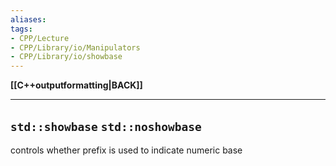 ```yaml
---
aliases:
tags:
- CPP/Lecture
- CPP/Library/io/Manipulators
- CPP/Library/io/showbase
---
```

**[[C++outputformatting|BACK]]**

---
## `std::showbase` `std::noshowbase`
controls whether prefix is used to indicate numeric base

```cpp

```